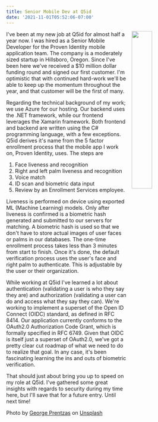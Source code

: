 ```yaml
---
title: Senior Mobile Dev at Q5id
date: '2021-11-01T05:52:06-07:00'
---
```

<img style="float: right; margin: 0 0 0 1em; width: 33%" src="/img/blog/fingerprint.jpg">

I've been at my new job at Q5id for almost half a year now.  I was hired as a Senior Mobile Developer for the Proven Identity mobile application team.  The company is a moderately sized startup in Hillsboro, Oregon.  Since I've been here we've received a $10 million dollar funding round and signed our first customer.  I'm optimistic that with continued hard-work we'll be able to keep up the momentum throughout the year, and that customer will be the first of many.

Regarding the technical background of my work; we use Azure for our hosting.  Our backend uses the .NET framework, while our frontend leverages the Xamarin framework.  Both frontend and backend are written using the C# programming language, with a few exceptions.  Q5id derives it's name from the 5 factor enrollment process that the mobile app I work on, Proven Identity, uses.  The steps are 

1. Face liveness and recognition
2. Right and left palm liveness and recognition
3. Voice match
4. ID scan and biometric data input
5. Review by an Enrollment Services employee.

Liveness is performed on device using exported ML  (Machine Learning) models.  Only after liveness is confirmed is a biometric hash generated and submitted to our servers for matching.  A biometric hash is used so that we don't have to store actual images of user faces or palms in our databases.   The one-time enrollment process takes less than 3 minutes from start to finish.  Once it's done, the default verification process uses the user's face and right palm to authenticate.  This is adjustable by the user or their organization.

While working at Q5id I've learned a lot about authentication (validating a user is who they say they are) and authorization (validating a user can do and access what they say they can).  We're working to implement a superset of the Open ID Connect (OIDC) standard, as defined in RFC 8414.  Our application currently conforms to the OAuth2.0 Authorization Code Grant, which is formally specified in RFC 6749.  Given that OIDC is itself just a superset of OAuth2.0, we've got a pretty clear cut roadmap of what we need to do to realize that goal.  In any case, it's been fascinating learning the ins and outs of biometric verification.

That should just about bring you up to speed on my role at Q5id.  I've gathered some great insights with regards to security during my time here, but I'll save that for a future entry.  Until next time!

Photo by <a href="https://unsplash.com/@georgeprentzas?utm_source=unsplash&utm_medium=referral&utm_content=creditCopyText">George Prentzas</a> on <a href="https://unsplash.com/s/photos/fingerprint?utm_source=unsplash&utm_medium=referral&utm_content=creditCopyText">Unsplash</a>
